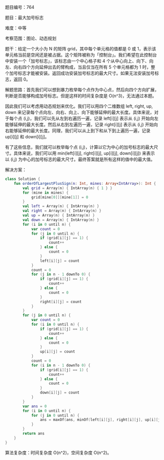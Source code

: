 题目编号：764

题目：最大加号标志

难度：中等

考察范围：图论、动态规划

题干：给定一个大小为 N 的矩阵 grid，其中每个单元格的值都是 0 或 1，表示该单元格当前是空闲还是被占据。这个矩阵被称为「控制台」。我们希望在此控制台中安装一个「加号标志」，该标志由一个中心格子和 4 个从中心向上、向下、向左、向右四个方向延伸出去的臂构成，当且仅当在所有 5 个单元格都为 1 时，整个加号标志才能被安装。返回成功安装加号标志的最大尺寸。如果无法安装加号标志，返回 0。

解题思路：首先我们可以想到暴力枚举每个点作为中心点，然后向四个方向扩展，判断是否能够构成加号标志。但是这样的时间复杂度是 O(n^3)，无法通过本题。

因此我们可以考虑用动态规划来优化。我们可以用四个二维数组 left, right, up, down 来记录每个点向左、向右、向上、向下能够延伸的最大长度。具体来说，对于每个点 (i,j)，我们可以先从左到右遍历一遍，记录 left[i][j] 表示从 (i,j) 开始向左能够延伸的最大长度。然后从右到左遍历一遍，记录 right[i][j] 表示从 (i,j) 开始向右能够延伸的最大长度。同理，我们可以从上到下和从下到上遍历一遍，记录 up[i][j] 和 down[i][j]。

有了这些信息，我们就可以枚举每个点 (i,j)，计算以它为中心的加号标志的最大尺寸。具体来说，我们可以用 min(left[i][j], right[i][j], up[i][j], down[i][j]) 来表示以 (i,j) 为中心的加号标志的最大尺寸。最终答案就是所有这样的值中的最大值。

解决方案：

```kotlin
class Solution {
    fun orderOfLargestPlusSign(n: Int, mines: Array<IntArray>): Int {
        val grid = Array(n) { IntArray(n) { 1 } }
        for (mine in mines) {
            grid[mine[0]][mine[1]] = 0
        }
        val left = Array(n) { IntArray(n) }
        val right = Array(n) { IntArray(n) }
        val up = Array(n) { IntArray(n) }
        val down = Array(n) { IntArray(n) }
        for (i in 0 until n) {
            var count = 0
            for (j in 0 until n) {
                if (grid[i][j] == 1) {
                    count++
                } else {
                    count = 0
                }
                left[i][j] = count
            }
            count = 0
            for (j in n - 1 downTo 0) {
                if (grid[i][j] == 1) {
                    count++
                } else {
                    count = 0
                }
                right[i][j] = count
            }
        }
        for (j in 0 until n) {
            var count = 0
            for (i in 0 until n) {
                if (grid[i][j] == 1) {
                    count++
                } else {
                    count = 0
                }
                up[i][j] = count
            }
            count = 0
            for (i in n - 1 downTo 0) {
                if (grid[i][j] == 1) {
                    count++
                } else {
                    count = 0
                }
                down[i][j] = count
            }
        }
        var ans = 0
        for (i in 0 until n) {
            for (j in 0 until n) {
                ans = maxOf(ans, minOf(left[i][j], right[i][j], up[i][j], down[i][j]))
            }
        }
        return ans
    }
}
```

算法复杂度：时间复杂度 O(n^2)，空间复杂度 O(n^2)。